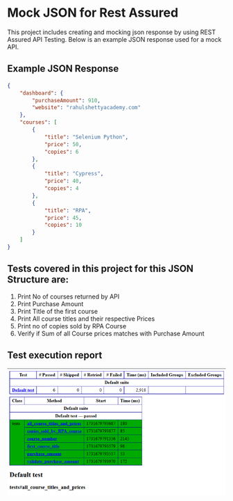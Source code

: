 # Mock JSON for Rest Assured

This project includes creating and mocking json response by using REST Assured API Testing. Below is an example JSON response used for a mock API.

## Example JSON Response

```json
{
    "dashboard": {
        "purchaseAmount": 910,
        "website": "rahulshettyacademy.com"
    },
    "courses": [
        {
            "title": "Selenium Python",
            "price": 50,
            "copies": 6
        },
        {
            "title": "Cypress",
            "price": 40,
            "copies": 4
        },
        {
            "title": "RPA",
            "price": 45,
            "copies": 10
        }
    ]
}
 ``` 

## Tests covered in this project for this JSON Structure are:

1. Print No of courses returned by API
2. Print Purchase Amount
3. Print Title of the first course
4. Print All course titles and their respective Prices
5. Print no of copies sold by RPA Course
6. Verify if Sum of all Course prices matches with Purchase Amount

## Test execution report
![TestNG Report](https://github.com/rohitpunekar242/mock-json-restassured/blob/master/TestNG_report.png)

